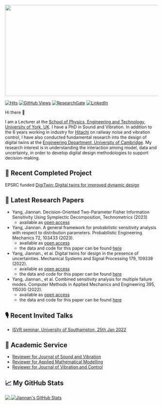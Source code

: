 [<img src="/../../../../longitude-jyang/notes/blob/main/Other/cuedimage.jfif" width="800" height="300">][1]

[![Hits](https://hits.seeyoufarm.com/api/count/incr/badge.svg?url=https%3A%2F%2Fgithub.com%2Flongitude-jyang&count_bg=%23FAC151&title_bg=%23555555&title=Hits&edge_flat=false)][1]
[![GitHub Views](https://komarev.com/ghpvc/?username=longitude-jyang&color=FAC151)][1]
[![ResearchGate](https://img.shields.io/badge/ResearchGate-Follow%20Me-FAC151?&logo=ResearchGate&logoWidth=20)][2]
[![LinkedIn](https://img.shields.io/badge/LinkedIn-Follow%20Me-FAC151?&logo=linkedin&logoWidth=20)][3]

Hi there 👋

I am a Lecturer at the [School of Physics, Engineering and Technology, University of York, UK](https://www.york.ac.uk/physics-engineering-technology/). I have a PhD in Sound and Vibration. In addition to the 6 years working in industry for [Hitachi](https://www.hitachi.com/rd/) on railway noise and vibration control, I have also conducted fundamental research into the design of digital twins at the [Engineering Department, University of Cambridge](http://www.eng.cam.ac.uk/). My research interest is in understanding the interaction among model, data and uncertainty, in order to develop digital design methodologies to support decision-making. 


## :abacus: Recent Completed Project
EPSRC funded [DigiTwin: Digital twins for improved dynamic design](https://digitwin.ac.uk/)

## :notebook: Latest Research Papers
<!-- Paper-LIST:START -->
- Yang, Jiannan. Decision-Oriented Two-Parameter Fisher Information Sensitivity Using Symplectic Decomposition, Technometrics (2023)
  - available as [open access](https://doi.org/10.1080/00401706.2023.2216251)
- Yang, Jiannan. A general framework for probabilistic sensitivity analysis with respect to distribution parameters. Probabilistic Engineering Mechanics 72, 103433 (2023).
  - available as [open access](https://doi.org/10.1016/j.probengmech.2023.103433)
  - the data and code for this paper can be found [here](/../../../../longitude-jyang/Probabilistic-sensitivity-framework) 
- Yang, Jiannan., et al. Digital twins for design in the presence of uncertainties. Mechanical Systems and Signal Processing 179, 109338 (2022).
  - available as [open access](https://doi.org/10.1016/j.ymssp.2022.109338)
  - the data and code for this paper can be found [here](/../../../../longitude-jyang/TEDS-ToolboxEngineeringDesignSensitivity) 
- Yang, Jiannan., et al. Combined sensitivity analysis for multiple failure modes. Computer Methods in Applied Mechanics and Engineering 395, 115030 (2022).
  - available as [open access](https://doi.org/10.1016/j.cma.2022.115030)
  - the data and code for this paper can be found [here](/../../../../longitude-jyang/CombinedSensitivity4MultipleFailure) 
<!-- Paper-LIST:END -->

## :studio_microphone: Recent Invited Talks
<!-- Talk-LIST:START -->
- [ISVR seminar, University of Southampton, 25th Jan 2022](/../../../../longitude-jyang/notes/blob/main/Talks/ISVRseminar_25012022_JYang.pdf)
<!-- Talk-LIST:END -->

## :microscope: Academic Service
<!-- Reviewer-LIST:START -->
- [Reviewer for Journal of Sound and Vibration](https://www.journals.elsevier.com/journal-of-sound-and-vibration)
- [Reviewer for Applied Mathematical Modelling](https://www.journals.elsevier.com/applied-mathematical-modelling)
- [Reviewer for Journal of Vibration and Control](https://journals.sagepub.com/home/jvc)
<!-- Reviewer-LIST:END -->

## &#x1f4c8; My GitHub Stats

<a href="https://github.com/longitude-jyang/longitude-jyang">
  <img align="center" src="https://github-readme-stats.vercel.app/api/top-langs/?username=longitude-jyang&hide=java,html&title_color=000000&text_color=000000" />
</a>

<a href="https://github.com/longitude-jyang/longitude-jyang">
  <img align="center" src="https://github-readme-stats.vercel.app/api?username=longitude-jyang&show_icons=true&line_height=27&count_private=true&title_color=000000&text_color=000000&icon_color=FAC051" alt="Jiannan's GitHub Stats" />
</a>

[1]: http://www.eng.cam.ac.uk/profiles/jy419
[2]: https://www.researchgate.net/profile/Jiannan-Yang-2
[3]: https://www.linkedin.com/in/jiannan-yang-935a0074

<!--
**longitude-jyang/longitude-jyang** is a ✨ _special_ ✨ repository because its `README.md` (this file) appears on your GitHub profile.

Here are some ideas to get you started:

- 🔭 I’m currently working on ...
- 🌱 I’m currently learning ...
- 👯 I’m looking to collaborate on ...
- 🤔 I’m looking for help with ...
- 💬 Ask me about ...
- 📫 How to reach me: ...
- 😄 Pronouns: ...
- ⚡ Fun fact: ...
-->
